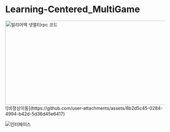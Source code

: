 # Learning-Centered_MultiGame

<img width="1047" height="265" alt="밀리어택 넷멀티rpc 코드" src="https://github.com/user-attachments/assets/13665f83-ca65-47c3-8bb9-f46267f36f8a" />
![비정상이동](https://github.com/user-attachments/assets/8b2d5c45-0284-4994-b42d-5d36d45e6417)


![인터페이스](https://github.com/user-attachments/assets/2101f537-8367-4861-9ae1-7cf52f6cc66d)
